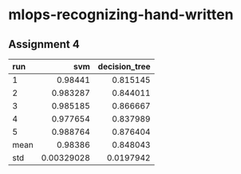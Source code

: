 # mlops-recognizing-hand-written

## Assignment 4

| run   |        svm |   decision_tree |
|:------|-----------:|----------------:|
| 1     | 0.98441    |       0.815145  |
| 2     | 0.983287   |       0.844011  |
| 3     | 0.985185   |       0.866667  |
| 4     | 0.977654   |       0.837989  |
| 5     | 0.988764   |       0.876404  |
| mean  | 0.98386    |       0.848043  |
| std   | 0.00329028 |       0.0197942 |
